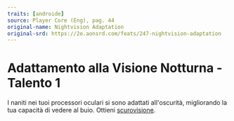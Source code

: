 ```yaml
---
traits: [androide]
source: Player Core (Eng), pag. 44
original-name: Nightvision Adaptation
original-srd: https://2e.aonsrd.com/feats/247-nightvision-adaptation
---
```


# Adattamento alla Visione Notturna - Talento 1

I naniti nei tuoi processori oculari si sono adattati all'oscurità, migliorando
la tua capacità di vedere al buio. Ottieni [scurovisione](/regole/TODO).
